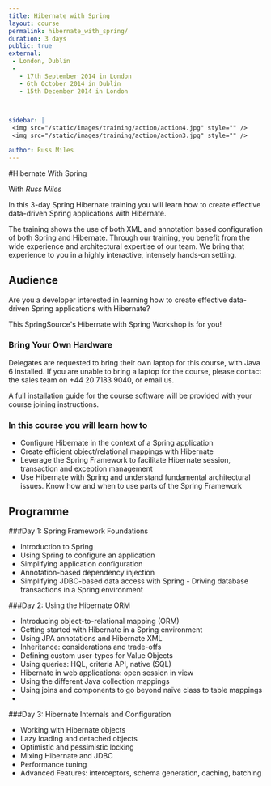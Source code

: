 ```yaml
---
title: Hibernate with Spring
layout: course
permalink: hibernate_with_spring/
duration: 3 days
public: true
external: 
 - London, Dublin
 - 
   - 17th September 2014 in London
   - 6th October 2014 in Dublin
   - 15th December 2014 in London

 

sidebar: |
 <img src="/static/images/training/action/action4.jpg" style="" />
 <img src="/static/images/training/action/action3.jpg" style="" />

author: Russ Miles
---
```

#Hibernate With Spring

With *Russ Miles*

In this 3-day Spring Hibernate training you will learn how to create effective data-driven Spring applications with Hibernate.

The training shows the use of both XML and annotation based configuration of both Spring and Hibernate. Through our training, you benefit from the wide experience and architectural expertise of our team. We bring that experience to you in a highly interactive, intensely hands-on setting.

## Audience

Are you a developer interested in learning how to create effective data-driven Spring applications with Hibernate?

This SpringSource's Hibernate with Spring Workshop is for you!

### Bring Your Own Hardware

Delegates are requested to bring their own laptop for this course, with Java 6 installed. If you are unable to bring a laptop for the course, please contact the sales team on +44 20 7183 9040, or email us.

A full installation guide for the course software will be provided with your course joining instructions.

### In this course you will learn how to

* Configure Hibernate in the context of a Spring application
* Create efficient object/relational mappings with Hibernate
* Leverage the Spring Framework to facilitate Hibernate session, transaction and exception management
* Use Hibernate with Spring and understand fundamental architectural issues. Know how and when to use parts of the Spring Framework

## Programme

###Day 1: Spring Framework Foundations

* Introduction to Spring
* Using Spring to configure an application
* Simplifying application configuration
* Annotation-based dependency injection
* Simplifying JDBC-based data access with Spring - Driving database transactions in a Spring environment

###Day 2: Using the Hibernate ORM

* Introducing object-to-relational mapping (ORM)
* Getting started with Hibernate in a Spring environment
* Using JPA annotations and Hibernate XML
* Inheritance: considerations and trade-offs
* Defining custom user-types for Value Objects
* Using queries: HQL, criteria API, native (SQL)
* Hibernate in web applications: open session in view
* Using the different Java collection mappings
* Using joins and components to go beyond naïve class to table mappings
* 
###Day 3: Hibernate Internals and Configuration

* Working with Hibernate objects
* Lazy loading and detached objects
* Optimistic and pessimistic locking
* Mixing Hibernate and JDBC
* Performance tuning
* Advanced Features: interceptors, schema generation, caching, batching
